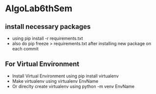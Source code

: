 # AlgoLab6thSem
## install necessary packages
* using pip install -r requirements.txt
* also do pip freeze > requirements.txt after installing new package on each commit
## For Virtual Environment
* Install Virtual Environment using pip install virtualenv
* Make virtualenv using virtualenv EnvName
* Or direclty create virtualenv using python -m venv EnvName